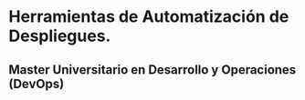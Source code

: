 # Herramientas de Automatización de Despliegues. 
## Master Universitario en Desarrollo y Operaciones (DevOps)
